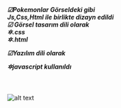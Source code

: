 
<br>
 
 <h5> ☑Pokemonlar Görseldeki gibi<br>
  Js,Css,Html ile birlikte dizayn edildi
  <br>
☑ Görsel tasarım dili olarak
  <br>
✲.css<br>
✲.html <br>


☑Yazılım dili olarak
 <br>

✲javascript  kullanıldı <br>
</h5> 
<br>

![alt text](pokemons-guide-ezgif.com-optimize-2.gif)
